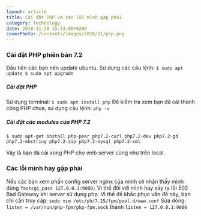 ```yaml
---
layout: article
title: Cài đặt PHP và các lỗi mình gặp phải
category: Technology
date: 2018-11-28 15:33:00+0200
coverPhoto: /contents/images/2018/11/php.png
---
```

### Cài đặt PHP phiên bản 7.2
Đầu tiên các bạn nên update ubuntu. Sử dụng các câu lệnh:
`
$ sudo apt update
$ sudo apt upgrade
`
##### Cài đặt PHP
Sử dụng terminal: `$ sudo apt install php`
Để kiểm tra xem bạn đã cài thành công PHP chưa, sử dụng câu lệnh: `php -v`
##### Cài đặt các modules của PHP 7.2
`$ sudo apt-get install php-pear php7.2-curl php7.2-dev php7.2-gd php7.2-mbstring php7.2-zip php7.2-mysql php7.2-xml `

Vậy là bạn đã cài xong PHP cho web server cũng như trên local.

### Các lỗi mình hay gặp phải
Nếu các bạn xem phần config server nginx của mình sẽ nhận thấy mình dùng `fastcgi_pass 127.0.0.1:9000;`
Vì thế đối với mình hay xảy ra lỗi 502 Bad Gateway khi server sử dụng php. Vì thế để khắc phục vấn đề này, bạn chỉ cần truy cập: `sudo vim /etc/ph/7.25/fpm/pool.d/www.conf`
Sửa dòng: `listen = /var/run/php-fpm/php-fpm.sock`
thành `listen = 127.0.0.1:9000`
